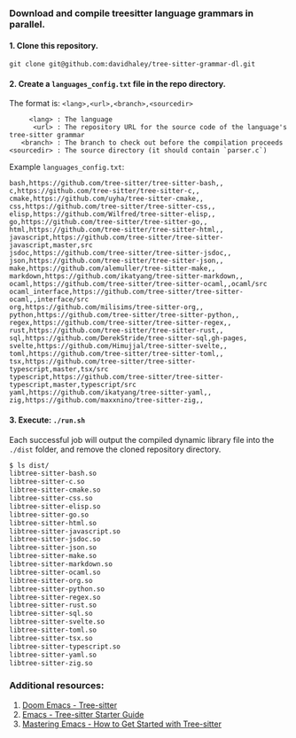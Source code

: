 ### Download and compile treesitter language grammars in parallel.

#### 1. Clone this repository.

`git clone git@github.com:davidhaley/tree-sitter-grammar-dl.git`

#### 2. Create a `languages_config.txt` file in the repo directory.

The format is: `<lang>,<url>,<branch>,<sourcedir>`

``` text
     <lang> : The language
      <url> : The repository URL for the source code of the language's tree-sitter grammar
   <branch> : The branch to check out before the compilation proceeds
<sourcedir> : The source directory (it should contain `parser.c`)
```

Example `languages_config.txt`:

``` text
bash,https://github.com/tree-sitter/tree-sitter-bash,,
c,https://github.com/tree-sitter/tree-sitter-c,,
cmake,https://github.com/uyha/tree-sitter-cmake,,
css,https://github.com/tree-sitter/tree-sitter-css,,
elisp,https://github.com/Wilfred/tree-sitter-elisp,,
go,https://github.com/tree-sitter/tree-sitter-go,,
html,https://github.com/tree-sitter/tree-sitter-html,,
javascript,https://github.com/tree-sitter/tree-sitter-javascript,master,src
jsdoc,https://github.com/tree-sitter/tree-sitter-jsdoc,,
json,https://github.com/tree-sitter/tree-sitter-json,,
make,https://github.com/alemuller/tree-sitter-make,,
markdown,https://github.com/ikatyang/tree-sitter-markdown,,
ocaml,https://github.com/tree-sitter/tree-sitter-ocaml,,ocaml/src
ocaml_interface,https://github.com/tree-sitter/tree-sitter-ocaml,,interface/src
org,https://github.com/milisims/tree-sitter-org,,
python,https://github.com/tree-sitter/tree-sitter-python,,
regex,https://github.com/tree-sitter/tree-sitter-regex,,
rust,https://github.com/tree-sitter/tree-sitter-rust,,
sql,https://github.com/DerekStride/tree-sitter-sql,gh-pages,
svelte,https://github.com/Himujjal/tree-sitter-svelte,,
toml,https://github.com/tree-sitter/tree-sitter-toml,,
tsx,https://github.com/tree-sitter/tree-sitter-typescript,master,tsx/src
typescript,https://github.com/tree-sitter/tree-sitter-typescript,master,typescript/src
yaml,https://github.com/ikatyang/tree-sitter-yaml,,
zig,https://github.com/maxxnino/tree-sitter-zig,,
```

#### 3. Execute: `./run.sh`

Each successful job will output the compiled dynamic library file into the `./dist` folder, and remove the cloned repository directory.

``` sh
$ ls dist/
libtree-sitter-bash.so
libtree-sitter-c.so
libtree-sitter-cmake.so
libtree-sitter-css.so
libtree-sitter-elisp.so
libtree-sitter-go.so
libtree-sitter-html.so
libtree-sitter-javascript.so
libtree-sitter-jsdoc.so
libtree-sitter-json.so
libtree-sitter-make.so
libtree-sitter-markdown.so
libtree-sitter-ocaml.so
libtree-sitter-org.so
libtree-sitter-python.so
libtree-sitter-regex.so
libtree-sitter-rust.so
libtree-sitter-sql.so
libtree-sitter-svelte.so
libtree-sitter-toml.so
libtree-sitter-tsx.so
libtree-sitter-typescript.so
libtree-sitter-yaml.so
libtree-sitter-zig.so
```


### Additional resources:

1. [Doom Emacs - Tree-sitter](https://github.com/doomemacs/doomemacs/blob/master/modules/tools/tree-sitter/README.org)
2. [Emacs - Tree-sitter Starter Guide](https://git.savannah.gnu.org/cgit/emacs.git/tree/admin/notes/tree-sitter/starter-guide?h=feature/tree-sitter)
3. [Mastering Emacs - How to Get Started with Tree-sitter](https://www.masteringemacs.org/article/how-to-get-started-tree-sitter)
